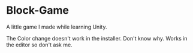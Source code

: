 # Block-Game
A little game I made while learning Unity.

The Color change doesn't work in the installer. Don't know why. Works in the editor so don't ask me.

